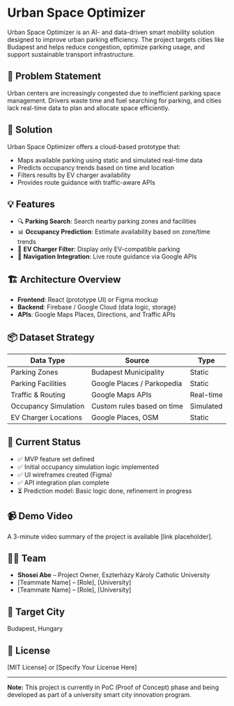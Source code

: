 # Urban Space Optimizer

Urban Space Optimizer is an AI- and data-driven smart mobility solution designed to improve urban parking efficiency. The project targets cities like Budapest and helps reduce congestion, optimize parking usage, and support sustainable transport infrastructure.

## 🚗 Problem Statement

Urban centers are increasingly congested due to inefficient parking space management. Drivers waste time and fuel searching for parking, and cities lack real-time data to plan and allocate space efficiently.

## 🧠 Solution

Urban Space Optimizer offers a cloud-based prototype that:
- Maps available parking using static and simulated real-time data
- Predicts occupancy trends based on time and location
- Filters results by EV charger availability
- Provides route guidance with traffic-aware APIs

## 💡 Features

- 🔍 **Parking Search**: Search nearby parking zones and facilities  
- 📊 **Occupancy Prediction**: Estimate availability based on zone/time trends  
- 🔋 **EV Charger Filter**: Display only EV-compatible parking  
- 🧭 **Navigation Integration**: Live route guidance via Google APIs  

## 🏗️ Architecture Overview

- **Frontend**: React (prototype UI) or Figma mockup  
- **Backend**: Firebase / Google Cloud (data logic, storage)  
- **APIs**: Google Maps Places, Directions, and Traffic APIs  

## 📦 Dataset Strategy

| Data Type              | Source                        | Type       |
|------------------------|-------------------------------|------------|
| Parking Zones          | Budapest Municipality         | Static     |
| Parking Facilities     | Google Places / Parkopedia    | Static     |
| Traffic & Routing      | Google Maps APIs              | Real-time  |
| Occupancy Simulation   | Custom rules based on time    | Simulated  |
| EV Charger Locations   | Google Places, OSM            | Static     |

## 🧪 Current Status

- ✅ MVP feature set defined  
- ✅ Initial occupancy simulation logic implemented  
- ✅ UI wireframes created (Figma)  
- ✅ API integration plan complete  
- ⏳ Prediction model: Basic logic done, refinement in progress  

## 📹 Demo Video

A 3-minute video summary of the project is available [link placeholder].

## 🧑‍💻 Team

- **Shosei Abe** – Project Owner, Eszterházy Károly Catholic University  
- [Teammate Name] – [Role], [University]  
- [Teammate Name] – [Role], [University]

## 📍 Target City

Budapest, Hungary

## 📝 License

[MIT License] or [Specify Your License Here]

---

**Note:** This project is currently in PoC (Proof of Concept) phase and being developed as part of a university smart city innovation program.
